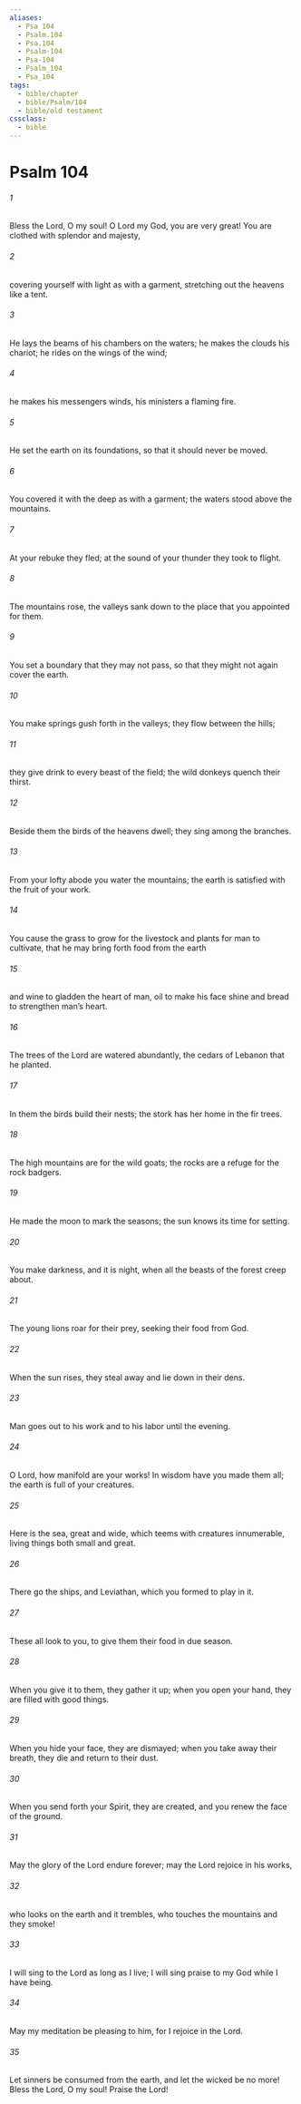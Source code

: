 ```yaml
---
aliases:
  - Psa 104
  - Psalm.104
  - Psa.104
  - Psalm-104
  - Psa-104
  - Psalm_104
  - Psa_104
tags:
  - bible/chapter
  - bible/Psalm/104
  - bible/old testament
cssclass:
  - bible
---
```


# Psalm 104

###### 1
Bless the Lord, O my soul! O Lord my God, you are very great! You are clothed with splendor and majesty,
###### 2
covering yourself with light as with a garment, stretching out the heavens like a tent.
###### 3
He lays the beams of his chambers on the waters; he makes the clouds his chariot; he rides on the wings of the wind;
###### 4
he makes his messengers winds, his ministers a flaming fire.
###### 5
He set the earth on its foundations, so that it should never be moved.
###### 6
You covered it with the deep as with a garment; the waters stood above the mountains.
###### 7
At your rebuke they fled; at the sound of your thunder they took to flight.
###### 8
The mountains rose, the valleys sank down to the place that you appointed for them.
###### 9
You set a boundary that they may not pass, so that they might not again cover the earth.
###### 10
You make springs gush forth in the valleys; they flow between the hills;
###### 11
they give drink to every beast of the field; the wild donkeys quench their thirst.
###### 12
Beside them the birds of the heavens dwell; they sing among the branches.
###### 13
From your lofty abode you water the mountains; the earth is satisfied with the fruit of your work.
###### 14
You cause the grass to grow for the livestock and plants for man to cultivate, that he may bring forth food from the earth
###### 15
and wine to gladden the heart of man, oil to make his face shine and bread to strengthen man’s heart.
###### 16
The trees of the Lord are watered abundantly, the cedars of Lebanon that he planted.
###### 17
In them the birds build their nests; the stork has her home in the fir trees.
###### 18
The high mountains are for the wild goats; the rocks are a refuge for the rock badgers.
###### 19
He made the moon to mark the seasons; the sun knows its time for setting.
###### 20
You make darkness, and it is night, when all the beasts of the forest creep about.
###### 21
The young lions roar for their prey, seeking their food from God.
###### 22
When the sun rises, they steal away and lie down in their dens.
###### 23
Man goes out to his work and to his labor until the evening.
###### 24
O Lord, how manifold are your works! In wisdom have you made them all; the earth is full of your creatures.
###### 25
Here is the sea, great and wide, which teems with creatures innumerable, living things both small and great.
###### 26
There go the ships, and Leviathan, which you formed to play in it.
###### 27
These all look to you, to give them their food in due season.
###### 28
When you give it to them, they gather it up; when you open your hand, they are filled with good things.
###### 29
When you hide your face, they are dismayed; when you take away their breath, they die and return to their dust.
###### 30
When you send forth your Spirit, they are created, and you renew the face of the ground.
###### 31
May the glory of the Lord endure forever; may the Lord rejoice in his works,
###### 32
who looks on the earth and it trembles, who touches the mountains and they smoke!
###### 33
I will sing to the Lord as long as I live; I will sing praise to my God while I have being.
###### 34
May my meditation be pleasing to him, for I rejoice in the Lord.
###### 35
Let sinners be consumed from the earth, and let the wicked be no more! Bless the Lord, O my soul! Praise the Lord!


